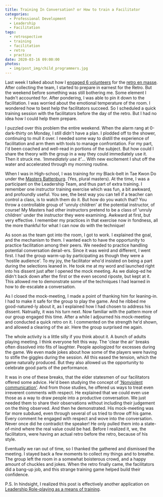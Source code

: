 ```yaml
---
title: Training In Conversation? or How to train a Facilitator
categories:
  - Professional Development
  - Leadership
  - Facilitation
tags:
  - retrospective
  - training
  - facilitation
  - retro
  - practice
date: 2020-03-16 09:00:00
photos:
  - img/post_img/child_programmers.jpg
---
```


Last week I talked about how I [engaged 6 volunteers](/2020/03/09/engaging-facilitators/) for the [retro en masse](/2020/03/02/retro-en-masse/). After collecting the team, I started to prepare in earnest for the Retro. But the weekend before something was still bothering me. Some element I hadn't accounted for. After pondering, I was able to pin it down to the facilitation. I was worried about the emotional temperature of the room. I wondered how to best help the facilitators succeed. So I scheduled a quick training session with the facilitators before the day of the retro. But I had no idea how I could help them prepare.

I puzzled over this problem the entire weekend. When the alarm rang at 0-dark-thirty on Monday, I still didn't have a plan. I plodded off to the shower, continuing to mull it over. I needed some way to distill the experience of facilitation and arm them with tools to manage confrontation. For my part, I'd been coached and well-read in portions of the subject. But how could I share the theory with the group in a way they could immediately use it. Then it struck me. _'Immediately use it'_... With new excitement I shut off the water and accelerated through my morning routine.

When I was in High-school, I was training for my Black-belt in Tae Kwon Do under the [Masters Battenburg](http://battenbergs.com/about-us/). (Yes, plural masters). At the time, I was a participant on the Leadership Team, and thus part of extra training. I remember one instructor training exercise which was fun, a bit awkward, and profoundly useful. You see, the best way you can tell if a teacher can control a class, is to watch them do it. But how do you watch that? You throw a controllable group of 'unruly children' at the potential instructor, of course! My Masters had other instructors pretend to be a class of 'unruly children' under the instructor they were examining. Awkward at first, but very effective. I remember my practices in that exercise now in fondness, all the more thankful for what I can now do with the technique!

As soon as the team got into the room, I got to work. I explained the goal, and the mechanism to them. I wanted each to have the opportunity to practice facilitation among their peers. We needed to practice handling potential conversation derail-ers. Since it was weird and different, I went first. I had the group warm-up by participating as though they were a 'hostile audience'. To my joy, the facilitator who'd insisted on being a part during the selections leaned in. He took me at my word and launched right into his dissent just after I opened the mock meeting. As we dialog-ed he didn't back down after the first or the even second riposte, but kept at it. This allowed me to demonstrate some of the techniques I had learned in how to de-escalate a conversation.

As I closed the mock-meeting, I made a point of thanking him for leaning-in. I had to make it safe for the group to play the game. And he ribbed me good-natured-ly about it, as I explained how I had chosen to address his dissent. Natrually, it was his turn next. Now familiar with the pattern more of our group engaged this time. After a while I adjourned his mock-meeting and conducted a quick retro on it. I commented on the strength he'd shown, and allowed a clearing of the air. Here the group surprised me again.

The whole activity is a little silly if you think about it. A bunch of adults playing meeting. I think everyone felt this way. The 'clear the air' breaks often dissolved into fits of laughter. People apologized for excesses during the game. We even made jokes about how some of the players were having to stifle the giggles during the session. All this eased the tension, which the game naturally produced. But they also allowed us the opportunity to celebrate good parts of the performance.

It was in one of these breaks, that the elder statesmen of our facilitators offered some advice. He'd been studying the concept of ['Nonviolent communication'](https://www.cnvc.org/). And from those studies, he offered us ways to treat even irreverent comments with respect. He explained that we could even use those as a way to draw people into a productive conversation. We just needed them to share their observations without including their judgement on the thing observed. And then he demonstrated. His mock-meeting was far more subdued, even through several of us tried to throw off his game. Every comment he engaged with respect and wove into the conversation. Never once did he contradict the speaker! He only pulled them into a state-of-mind where the real value could be had. Before I realized it, we, the facilitators, were having an actual retro before the retro, because of his style.

Eventually we ran out of time, so I thanked the gathered and dismissed the meeting. I stayed back a few moments to collect my things and to breathe. The group left the room in a somewhat boisterous crowd, and a happy amount of chuckles and jokes. When the retro finally came, the facilitators did a bang-up job, and this strange training game helped build their confidence.

P.S. In hindsight, I realized this post is effectively another application on [Leadership Role-playing as a means of training](/2017/02/07/dungeons-and-dragons-and-leadership-training/).

